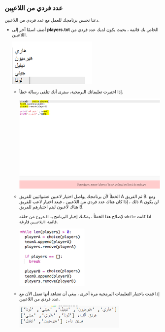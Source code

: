 ## عدد فردي من اللاعبِين

دعنا نحسن برنامجك للعمل مع عدد فردي من اللاعبين.

+ أضف اسمًا آخر إلى **players.txt** الخاص بك  قائمة ، بحيث يكون لديك عدد فردي من اللاعبين. 
    
    ![لقطة الشاشة](images/team-luna.png) 
    
    + إذا اختبرت تعليماتك البرمجية، سترى أنك تتلقى رسالة خطأ.
        
        ![لقطة الشاشة](images/team-error.png)
    
    + الخطأ لأن برنامجك يواصل اختيار لاعبين عشوائيين للفريق A ثم الفريق B. ومع ذلك ، إذا كان هناك عدد فردي من اللاعبين ، فبعد اختيار لاعب للفريق A لن يكون هناك لاعبون ليتم اختيارهم للفريق B.
        
        لإصلاح هذا الخطأ ، يمكنك إخبار البرنامج بـ `الخروج` من حلقة `while` اذا كانت قائمة `اللاعبين` فارغة.
        
        ![لقطة الشاشة](images/team-fix.png)
    
    + إذا قمت باختبار التعليمات البرمجية مرة أخرى ، يبغي أن تشاهد أنها تعمل الآن مع عدد فردي من اللاعبين.
        
        ![لقطة الشاشة](images/team-fix-test.png)</ul>